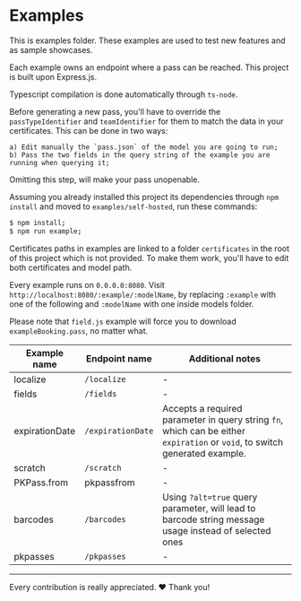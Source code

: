 # Examples

This is examples folder. These examples are used to test new features and as sample showcases.

Each example owns an endpoint where a pass can be reached. This project is built upon Express.js.

Typescript compilation is done automatically through `ts-node`.

Before generating a new pass, you'll have to override the `passTypeIdentifier` and `teamIdentifier` for them to match the data in your certificates. This can be done in two ways:

    a) Edit manually the `pass.json` of the model you are going to run;
    b) Pass the two fields in the query string of the example you are running when querying it;

Omitting this step, will make your pass unopenable.

Assuming you already installed this project its dependencies through `npm install` and moved to `examples/self-hosted`, run these commands:

```sh
$ npm install;
$ npm run example;
```

Certificates paths in examples are linked to a folder `certificates` in the root of this project which is not provided.
To make them work, you'll have to edit both certificates and model path.

Every example runs on `0.0.0.0:8080`. Visit `http://localhost:8080/:example/:modelName`, by replacing `:example` with one of the following and `:modelName` with one inside models folder.

Please note that `field.js` example will force you to download `exampleBooking.pass`, no matter what.

| Example name   | Endpoint name     | Additional notes                                                                                                            |
| -------------- | ----------------- | --------------------------------------------------------------------------------------------------------------------------- |
| localize       | `/localize`       | -                                                                                                                           |
| fields         | `/fields`         | -                                                                                                                           |
| expirationDate | `/expirationDate` | Accepts a required parameter in query string `fn`, which can be either `expiration` or `void`, to switch generated example. |
| scratch        | `/scratch`        | -                                                                                                                           |
| PKPass.from    | pkpassfrom        | -                                                                                                                           |
| barcodes       | `/barcodes`       | Using `?alt=true` query parameter, will lead to barcode string message usage instead of selected ones                       |
| pkpasses       | `/pkpasses`       | -                                                                                                                           |

---

Every contribution is really appreciated. ❤️ Thank you!
